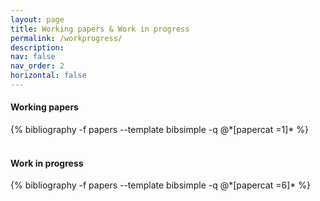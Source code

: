 ```yaml
---
layout: page
title: Working papers & Work in progress
permalink: /workprogress/
description:
nav: false
nav_order: 2
horizontal: false
---
```


<!-- pages/workprogress.md -->
<div class="publications">
  <h4>Working papers</h4>
  {% bibliography -f papers --template bibsimple -q @*[papercat =1]* %}
</div>

<br>
<div class="publications">
  <h4 class="category">Work in progress</h4>
  {% bibliography -f papers --template bibsimple -q @*[papercat =6]* %}
</div>
